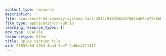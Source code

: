 ```yaml
---
content_type: resource
description: ''
file: /courses/9-04-sensory-systems-fall-2013/91892d8d470d4bdd7ce72a6bb4211317_vPXTDpXwBs0.srt
file_type: application/x-subrip
learning_resource_types: []
ocw_type: OCWFile
resourcetype: Other
title: 3play caption file
uid: 91892d8d-470d-4bdd-7ce7-2a6bb4211317
---
```

